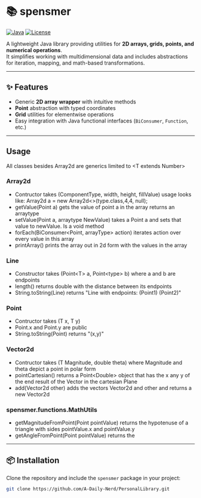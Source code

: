 # 📚 spensmer

[![Java](https://img.shields.io/badge/Java-11%2B-blue)]()
[![License](https://img.shields.io/badge/license-MIT-green)]()

A lightweight Java library providing utilities for **2D arrays, grids, points, and numerical operations**.  
It simplifies working with multidimensional data and includes abstractions for iteration, mapping, and math-based transformations.

---

## ✨ Features
- Generic **2D array wrapper** with intuitive methods
- **Point** abstraction with typed coordinates
- **Grid** utilities for elementwise operations
- Easy integration with Java functional interfaces (`BiConsumer`, `Function`, etc.)

---

## Usage
All classes besides Array2d are generics limited to \<T extends Number\>

### Array2d
- Contructor takes (ComponentType, width, height, fillValue) usage looks like:
Array2d<type> a = new Array2d<>(type.class,4,4, null);
- getValue(Point<Integer> a) gets the value of point a in the array returns an arraytype
- setValue(Point<Integer> a, arraytype NewValue) takes a Point a and sets that value to newValue. Is a void method
- forEach(BiConsumer<Point<Integer>, arrayType> action) iterates action over every value in this array
- printArray() prints the array out in 2d form with the values in the array

### Line
- Constructor takes (Point\<T\> a, Point\<type\> b) where a and b are endpoints
- length() returns double with the distance between its endpoints
- String.toString(Line) returns "Line with endpoints: (Point1) (Point2)"

### Point
- Contructor takes (T x, T y)
- Point<T>.x and Point<T>.y are public
- String.toString(Point<T>) returns "(x,y)"

### Vector2d
- Contructor takes (T Magnitude, double theta) where Magnitude and theta depict a point in polar form
- pointCartesian() returns a Point\<Double\> object that has the x any y of the end result of the Vector in the cartesian Plane
- add(Vector2d<type> other) adds the vectors Vector2d and other and returns a new Vector2d<Double>

### spensmer.functions.MathUtils
- getMagnitudeFromPoint(Point<Double> pointValue) returns the hypotenuse of a triangle with sides pointValue.x and pointValue.y
- getAngleFromPoint(Point<Double> pointValue) returns the 

---

## 📦 Installation

Clone the repository and include the `spensmer` package in your project:

```bash
git clone https://github.com/A-Daily-Nerd/PersonalLibrary.git


